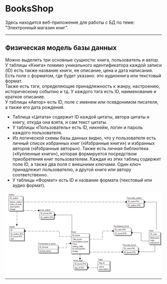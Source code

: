# BooksShop
Здесь находится веб-приложение для работы с БД по теме: "Электронный магазин книг".
____

## Физическая модель базы данных

Можно выделить три основные сущности: книга, пользователь и автор.<br/>
<t/>У таблицы «Книга» помимо уникального идентификатора каждой записи (ID) есть также название книги, ее описание, цена и дата написания. Есть поле с форматом, где будет указано: это аудиокнига или текстовый формат.<br/>
  Также есть тэги, определяющие принадлежность к жанру, настроению, историческому событию и тд. У каждого тэга есть ID, наименование и краткое описание.<br/>
  У таблицы «Автор» есть ID, поле с именем или псевдонимом писателя, а также его дата рождения.<br/>
* Таблица «Цитата» содержит ID каждой цитаты, автора цитаты и книгу, откуда она взята, и сам текст цитаты.<br/>
* У таблицы «Пользователь» есть ID, никнейм, логин и пароль каждого пользователя.<br/>
* Из логической схемы базы данных видно, что у пользователя есть личный список избранных книг («Избранные книги») и избранных авторов («Избранные авторы»). Также есть личная библиотека («Купленные книги»), которая формируется посредством приобретения книг пользователем. Каждая из этих таблиц содержит поле ID, а также два поля с внешними ключами. Один ключ принадлежит пользователю, а другой книге или автору соответственно.<br/>
* У таблицы «Формат» есть ID и название формата (текстовый или аудио формат).<br/>

![Физическая модель БД](https://github.com/Ortem-a/BooksShop/blob/main/physical.png)

____
